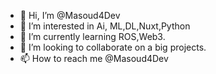 - 👋 Hi, I’m @Masoud4Dev
- 👀 I’m interested in Ai, ML,DL,Nuxt,Python
- 🌱 I’m currently learning ROS,Web3.
- 💞️ I’m looking to collaborate on a big projects.
- 📫 How to reach me @Masoud4Dev

<!---
Masoud4Dev/Masoud4Dev is a ✨ special ✨ repository because its `README.md` (this file) appears on your GitHub profile.
You can click the Preview link to take a look at your changes.
--->
